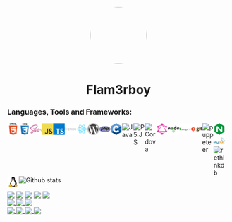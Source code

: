 <p align="center">
    <img style="border-radius: 100px" width="128" height="128" src="https://cdn.discordapp.com/avatars/311129357362135041/401edcbaa39365697dc0a01cb1d0b485.png?size=2048">
</p>
<h1 align="center">Flam3rboy</h1>

### Languages, Tools and Frameworks:

<p>
<img align="left" alt="HTML5" width="26px" src="https://raw.githubusercontent.com/github/explore/80688e429a7d4ef2fca1e82350fe8e3517d3494d/topics/html/html.png" />
<img align="left" alt="CSS3" width="26px" src="https://raw.githubusercontent.com/github/explore/80688e429a7d4ef2fca1e82350fe8e3517d3494d/topics/css/css.png" />
<img align="left" alt="Sass" width="26px" src="https://raw.githubusercontent.com/github/explore/80688e429a7d4ef2fca1e82350fe8e3517d3494d/topics/sass/sass.png" />
<img align="left" alt="JavaScript" width="26px" src="https://raw.githubusercontent.com/github/explore/80688e429a7d4ef2fca1e82350fe8e3517d3494d/topics/javascript/javascript.png" />
<img align="left" alt="TypeScript" width="26px" src="https://github.com/github/explore/blob/main/topics/typescript/typescript.png?raw=true" />
<img align="left" alt="Express.js" width="26px" src="https://github.com/github/explore/blob/main/topics/express/express.png?raw=true" />
<img align="left" alt="React" width="26px" src="https://raw.githubusercontent.com/github/explore/80688e429a7d4ef2fca1e82350fe8e3517d3494d/topics/react/react.png" />
<img align="left" alt="Wordpress" width="26px" src="https://github.com/github/explore/blob/main/topics/wordpress/wordpress.png?raw=true" />
<img align="left" alt="PHP" width="26px" src="https://github.com/github/explore/blob/main/topics/php/php.png?raw=true" />
<img align="left" alt="C++" width="26px" src="https://github.com/github/explore/blob/main/topics/cpp/cpp.png?raw=true" />
<img align="left" alt="Java" width="26px" src="https://icon-library.com/images/java-icon-images/java-icon-images-6.jpg" />
<img align="left" alt="P5.JS" width="26px" src="https://miro.medium.com/max/790/0*VBze2-2kX06fDv8A." />
<img align="left" alt="Cordova" width="26px" src="https://cordova.apache.org/static/img/cordova_bot.png" />

<img align="left" alt="GraphQL" width="26px" src="https://raw.githubusercontent.com/github/explore/80688e429a7d4ef2fca1e82350fe8e3517d3494d/topics/graphql/graphql.png" />
<img align="left" alt="Node.js" width="26px" src="https://raw.githubusercontent.com/devicons/devicon/master/icons/nodejs/nodejs-original-wordmark.svg" />
<img align="left" alt="MongoDB" width="26px" src="https://raw.githubusercontent.com/github/explore/80688e429a7d4ef2fca1e82350fe8e3517d3494d/topics/mongodb/mongodb.png" />
<img align="left" alt="Git" width="26px" src="https://raw.githubusercontent.com/github/explore/80688e429a7d4ef2fca1e82350fe8e3517d3494d/topics/git/git.png" />
</p>

<p>
<img align="left" alt="puppeteer" width="26px" src="https://www.vectorlogo.zone/logos/pptrdev/pptrdev-official.svg"  />
<img align="left" alt="nginx" width="26px" src="https://raw.githubusercontent.com/devicons/devicon/master/icons/nginx/nginx-original.svg"  />
<img align="left" alt="mysql" width="26px" src="https://raw.githubusercontent.com/devicons/devicon/master/icons/mysql/mysql-original-wordmark.svg"  />
<img align="left" alt="rethinkdb" width="26px" src="https://landscape.cncf.io/logos/rethink-db.svg"  />
<img align="left" alt="Linux" width="26px" src="https://github.com/github/explore/blob/master/topics/linux/linux.png?raw=true" />
</p>

<br />
<br />
<br />
<br />

![Github stats](https://github-readme-stats.vercel.app/api?username=flam3rboy&count_private=true&show_icons=true&include_all_commits=true)


<a href="https://github.com/Flam3rboy/discord-bot-client">
  <img align="center" src="https://github-readme-stats.vercel.app/api/pin/?username=flam3rboy&repo=discord-bot-client" />
</a>
<a href="https://github.com/Flam3rboy/missing-native-JS-functions">
  <img align="center" src="https://github-readme-stats.vercel.app/api/pin/?username=flam3rboy&repo=missing-native-JS-functions" />
</a>
<a href="https://github.com/Flam3rboy/puppeteer-stream">
  <img align="center" src="https://github-readme-stats.vercel.app/api/pin/?username=flam3rboy&repo=puppeteer-stream" />
</a>
<a href="https://github.com/Flam3rboy/spotify-playback-sdk-node">
  <img align="center" src="https://github-readme-stats.vercel.app/api/pin/?username=flam3rboy&repo=spotify-playback-sdk-node" />
</a>
<a href="https://github.com/Flam3rboy/twitch">
  <img align="center" src="https://github-readme-stats.vercel.app/api/pin/?username=flam3rboy&repo=twitch" />
</a>
<!--
<a href="https://github.com/Flam3rboy/carcassonne">
  <img align="center" src="https://github-readme-stats.vercel.app/api/pin/?username=flam3rboy&repo=carcassonne" />
</a>
-->

<br />
<a href="https://github.com/Trenite/lambert-db">
  <img align="center" src="https://github-readme-stats.vercel.app/api/pin/?username=Trenite&repo=lambert-db" />
</a>
<a href="https://github.com/Trenite/lambert-server">
  <img align="center" src="https://github-readme-stats.vercel.app/api/pin/?username=Trenite&repo=lambert-server" />
</a>
<a href="https://github.com/Trenite/lambert-discord">
  <img align="center" src="https://github-readme-stats.vercel.app/api/pin/?username=Trenite&repo=lambert-discord" />
</a>
<br />

<a href="https://github.com/Fosscord/fosscord">
  <img align="center" src="https://github-readme-stats.vercel.app/api/pin/?username=Fosscord&repo=fosscord" />
</a>
<a href="https://github.com/fosscord/fosscord-api">
  <img align="center" src="https://github-readme-stats.vercel.app/api/pin/?username=Fosscord&repo=fosscord-api" />
</a>
<a href="https://github.com/fosscord/fosscord-gateway">
  <img align="center" src="https://github-readme-stats.vercel.app/api/pin/?username=Fosscord&repo=fosscord-gateway" />
</a>
<a href="https://github.com/fosscord/fosscord-client">
  <img align="center" src="https://github-readme-stats.vercel.app/api/pin/?username=Fosscord&repo=fosscord-client" />
</a>

